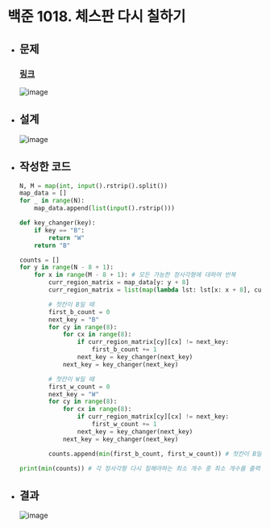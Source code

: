 # 백준 1018. 체스판 다시 칠하기

- ## 문제
    ### [링크](https://www.acmicpc.net/problem/1018)

    ![image](https://github.com/Project-Division/DIV_Algorithm_Study/assets/68108664/eed9b617-4aba-4bf7-b1b8-4f1b9dc52c2f)

- ## 설계

    ![image](https://github.com/Project-Division/DIV_Algorithm_Study/assets/68108664/c55dd8ba-3d46-4bd3-812c-f0374ab16f17)

- ## 작성한 코드

    ```python
    N, M = map(int, input().rstrip().split())
    map_data = []
    for _ in range(N):
        map_data.append(list(input().rstrip()))

    def key_changer(key):
        if key == "B":
            return "W"
        return "B"

    counts = []
    for y in range(N - 8 + 1):
        for x in range(M - 8 + 1): # 모든 가능한 정사각형에 대하여 반복
            curr_region_matrix = map_data[y: y + 8]
            curr_region_matrix = list(map(lambda lst: lst[x: x + 8], curr_region_matrix)) # 각 영역에 정사각형 떼어내기

            # 첫칸이 B일 때
            first_b_count = 0
            next_key = "B"
            for cy in range(8):
                for cx in range(8):
                    if curr_region_matrix[cy][cx] != next_key:
                        first_b_count += 1
                    next_key = key_changer(next_key)
                next_key = key_changer(next_key)

            # 첫칸이 W일 때
            first_w_count = 0
            next_key = "W"
            for cy in range(8):
                for cx in range(8):
                    if curr_region_matrix[cy][cx] != next_key:
                        first_w_count += 1
                    next_key = key_changer(next_key)
                next_key = key_changer(next_key)

            counts.append(min(first_b_count, first_w_count)) # 첫칸이 B일때, W일 때 중 작은 값을 결과 리스트에 추가

    print(min(counts)) # 각 정사각형 다시 칠해야하는 최소 개수 중 최소 개수를 출력
    ```

- ## 결과

    ![image](https://github.com/Project-Division/DIV_Algorithm_Study/assets/68108664/456e3a98-ed54-485e-989d-c13eb7c5b9d5)